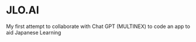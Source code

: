 # JLO.AI
My first attempt to collaborate with Chat GPT (MULTINEX) to code an app to aid Japanese Learning
